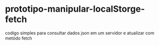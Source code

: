 # prototipo-manipular-localStorge-fetch
 codigo simples para consultar dados json em um servidor e atualizar com metódo fetch 
